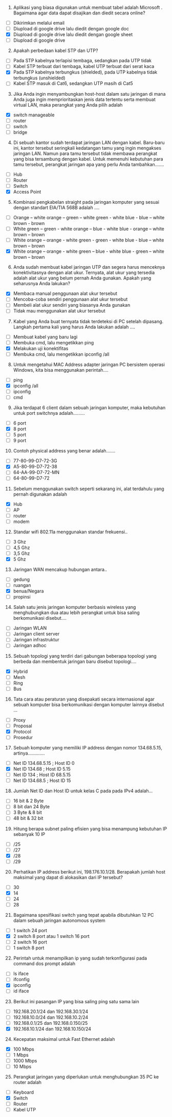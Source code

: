 1. Aplikasi yang biasa digunakan untuk membuat tabel adalah Microsoft . Bagaimana agar data dapat disajikan dan diedit secara online?
- [ ] Dikirimkan melalui email
- [ ] Diupload di google drive lalu diedit dengan google doc
- [x] Diupload di google drive lalu diedit dengan google sheet
- [ ] Diupload di google drive
2. Apakah perbedaan kabel STP dan UTP?
- [ ] Pada STP kabelnya terlapisi tembaga, sedangkan pada UTP tidak
- [ ] Kabel STP terbuat dari tembaga, kabel UTP terbuat dari serat kaca
- [x] Pada STP kabelnya terbungkus (shielded), pada UTP kabelnya tidak terbungkus (unshielded)
- [ ] Kabel STP masuk di Cat6, sedangkan UTP masih di Cat5
3. Jika Anda ingin menyambungkan host-host dalam satu jaringan di mana Anda juga ingin memprioritaskan jenis data tertentu serta membuat virtual LAN, maka perangkat yang Anda pilih adalah
- [x] switch manageable
- [ ] router
- [ ] switch
- [ ] bridge
4. Di sebuah kantor sudah terdapat jaringan LAN dengan kabel. Baru-baru ini, kantor tersebut seringkali kedatangan tamu yang ingin mengakses jaringan LAN. Namun para tamu tersebut tidak membawa perangkat yang bisa tersambung dengan kabel. Untuk memenuhi kebutuhan para tamu tersebut, perangkat jaringan apa yang perlu Anda tambahkan…….
- [ ] Hub
- [ ] Router
- [ ] Switch
- [x] Access Point
5. Kombinasi pengkabelan straight pada jaringan komputer yang sesuai dengan standart EIA/TIA 568B adalah ….
- [ ] Orange – white orange – green – white green - white blue - blue – white brown - brown
- [ ] White green – green - white orange – blue - white blue - orange – white brown – brown
- [ ] White orange – orange - white green - green - white blue - blue – white brown – brown
- [x] White orange – orange - white green – blue - white blue - green – white brown – brown
6. Anda sudah membuat kabel jaringan UTP dan segera harus menceknya konektivitasnya dengan alat ukur. Ternyata, alat ukur yang tersedia adalah alat ukur yang belum pernah Anda gunakan. Apakah yang seharusnya Anda lakukan?
- [x] Membaca manual penggunaan alat ukur tersebut
- [ ] Mencoba-coba sendiri penggunaan alat ukur tersebut
- [ ] Membeli alat ukur sendiri yang biasanya Anda gunakan
- [ ] Tidak mau menggunakan alat ukur tersebut
7. Kabel yang Anda buat ternyata tidak terdeteksi di PC setelah dipasang. Langkah pertama kali yang harus Anda lakukan adalah ….
- [ ] Membuat kabel yang baru lagi
- [ ] Membuka cmd, lalu mengetikkan ping
- [x] Melakukan uji konektifitas
- [ ] Membuka cmd, lalu mengetikkan ipconfig /all
8. Untuk mengetahui MAC Address adapter jaringan PC bersistem operasi Windows, kita bisa menggunakan perintah....
- [ ] ping
- [x] ipconfig /all
- [ ] ipconfig
- [ ] cmd
9. Jika terdapat 6 client dalam sebuah jaringan komputer, maka kebutuhan untuk port switchnya adalah.........
- [ ] 6 port
- [x] 8 port
- [ ] 5 port
- [ ] 9 port
10. Contoh physical address yang benar adalah.......
- [ ] 77-80-99-D7-72-3G
- [x] A5-80-99-D7-72-38
- [ ] 64-AA-99-D7-72-MN
- [ ] 64-80-99-D7-72
11. Sebelum menggunakan switch seperti sekarang ini, alat terdahulu yang pernah digunakan adalah
- [x] Hub
- [ ] AP
- [ ] router
- [ ] modem
12. Standar wifi 802.11a menggunakan standar frekuensi..
- [ ] 3 Ghz
- [ ] 4,5 Ghz
- [ ] 3,5 Ghz
- [x] 5 Ghz
13. Jaringan WAN mencakup hubungan antara..
- [ ] gedung
- [ ] ruangan
- [x] benua/Negara
- [ ] propinsi
14. Salah satu jenis jaringan komputer berbasis wireless yang menghubungkan dua atau lebih perangkat untuk bisa saling berkomunikasi disebut….
- [ ] Jaringan WLAN
- [ ] Jaringan client server
- [ ] Jaringan infrastruktur
- [ ] Jaringan adhoc
15. Sebuah topologi yang terdiri dari gabungan beberapa topologi yang berbeda dan membentuk jaringan baru disebut topologi....
- [x] Hybrid
- [ ] Mesh
- [ ] Ring
- [ ] Bus
16. Tata cara atau peraturan yang disepakati secara internasional agar sebuah komputer bisa berkomunikasi dengan komputer lainnya disebut …
- [ ] Proxy
- [ ] Proposal
- [x] Protocol
- [ ] Prosedur
17. Sebuah komputer yang memiliki IP address dengan nomor 134.68.5.15, artinya.............
- [ ] Net ID 134.68.5.15 ; Host ID 0
- [x] Net ID 134.68 ; Host ID 5.15
- [ ] Net ID 134 ; Host ID 68.5.15
- [ ] Net ID 134.68.5 ; Host ID 15
18. Jumlah Net ID dan Host ID untuk kelas C pada pada IPv4 adalah...
- [ ] 16 bit & 2 Byte
- [ ] 8 bit dan 24 Byte
- [ ] 3 Byte & 8 bit
- [ ] 48 bit & 32 bit
19. Hitung berapa subnet paling efisien yang bisa menampung kebutuhan IP sebanyak 10 IP
- [ ] /25
- [ ] /27
- [x] /28
- [ ] /29
20. Perhatikan IP address berikut ini, 198.176.10.1/28. Berapakah jumlah host maksimal yang dapat di alokasikan dari IP tersebut?
- [ ] 30
- [x] 14
- [ ] 24
- [ ] 28
21. Bagaimana spesifikasi switch yang tepat apabila dibutuhkan 12 PC dalam sebuah jaringan autonomous system
- [ ] 1 switch 24 port
- [x] 2 switch 8 port atau 1 switch 16 port
- [ ] 2 switch 16 port
- [ ] 1 switch 8 port
22. Perintah untuk menampilkan ip yang sudah terkonfigurasi pada command dos prompt adalah
- [ ] ls iface
- [ ] ifconfig
- [x] ipconfig
- [ ] id iface
23. Berikut ini pasangan IP yang bisa saling ping satu sama lain
- [ ] 192.168.20.1/24 dan 192.168.30.1/24
- [ ] 192.168.10.0/24 dan 192.168.10.2/24
- [ ] 192.168.0.1/25 dan 192.168.0.150/25
- [x] 192.168.10.1/24 dan 192.168.10.150/24
24. Kecepatan maksimal untuk Fast Ethernet adalah
- [x] 100 Mbps
- [ ] 1 Mbps
- [ ] 1000 Mbps
- [ ] 10 Mbps
25. Perangkat jaringan yang diperlukan untuk menghubungkan 35 PC ke router adalah
- [ ] Keyboard
- [x] Switch
- [ ] Router
- [ ] Kabel UTP

